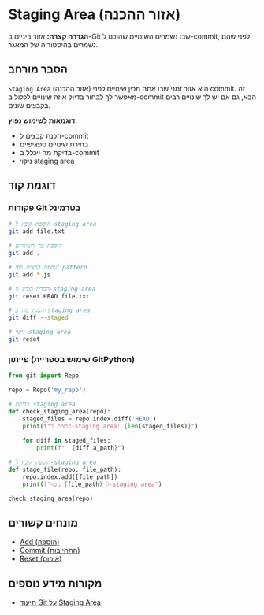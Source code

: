  # Staging Area (אזור ההכנה)

**הגדרה קצרה:** אזור ביניים ב-Git שבו נשמרים השינויים שהוכנו ל-commit, לפני שהם נשמרים בהיסטוריה של המאגר.

## הסבר מורחב

`Staging Area` (אזור ההכנה) הוא אזור זמני שבו אתה מכין שינויים לפני commit. זה מאפשר לך לבחור בדיוק איזה שינויים לכלול ב-commit הבא, גם אם יש לך שינויים רבים בקבצים שונים.

**דוגמאות לשימוש נפוץ:**
* הכנת קבצים ל-commit
* בחירת שינויים ספציפיים
* בדיקת מה ייכלל ב-commit
* ניקוי staging area

## דוגמת קוד

### פקודות Git בטרמינל
```bash
# הוספת קובץ ל-staging area
git add file.txt

# הוספת כל השינויים
git add .

# הוספת קבצים לפי pattern
git add *.js

# הסרת קובץ מ-staging area
git reset HEAD file.txt

# הצגת מה ב-staging area
git diff --staged

# ניקוי staging area
git reset
```

### פייתון (שימוש בספריית GitPython)
```python
from git import Repo

repo = Repo('my_repo')

# בדיקת staging area
def check_staging_area(repo):
    staged_files = repo.index.diff('HEAD')
    print(f"קבצים ב-staging area: {len(staged_files)}")
    
    for diff in staged_files:
        print(f"  {diff.a_path}")

# הוספת קובץ ל-staging area
def stage_file(repo, file_path):
    repo.index.add([file_path])
    print(f"נוסף {file_path} ל-staging area")

check_staging_area(repo)
```

## מונחים קשורים

* [Add (הוספה)](./add.md)
* [Commit (התחייבות)](./commit.md)
* [Reset (איפוס)](./reset.md)

## מקורות מידע נוספים

* [תיעוד Git על Staging Area](https://git-scm.com/book/en/v2/Git-Basics-Recording-Changes-to-the-Repository)